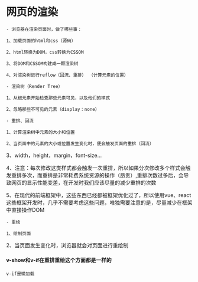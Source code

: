 # 网页的渲染

    - 浏览器在渲染页面时，做了哪些事：

    1、加载页面的html和css（源码）

    2、html转换为DOM，css转换为CSSOM

    3、将DOM和CSSOM构建成一颗渲染树

    4、对渲染树进行reflow（回流、重排） （计算元素的位置）

    - 渲染树（Render Tree）

    1、从根元素开始检查那些元素可见，以及他们的样式

    2、忽略那些不可见的元素（display：none）

    - 重排、回流

    1、计算渲染树中元素的大小和位置

    2、当页面中的元素的大小或位置发生变化时，便会触发页面的重排（回流）

3、width，height，margin，font-size...

4、注意：每次修改这类样式都会触发一次重排，所以如果分次修改多个样式会触发重排多次，而重排是非常耗费系统资源的操作（昂贵）,重排次数过多后，会导致网页的显示性能变差，在开发时我们应该尽量的减少重排的次数

5、在现代的前端框架中，这些东西已经都被框架优化过了，所以使用vue、react这些框架开发时，几乎不需要考虑这些问题，唯独需要注意的是，尽量减少在框架中直接操作DOM

    - 重绘

    1、绘制页面

2、当页面发生变化时，浏览器就会对页面进行重绘制


#### v-show和v-if在重排重绘这个方面都是一样的

    v-if是懒加载
